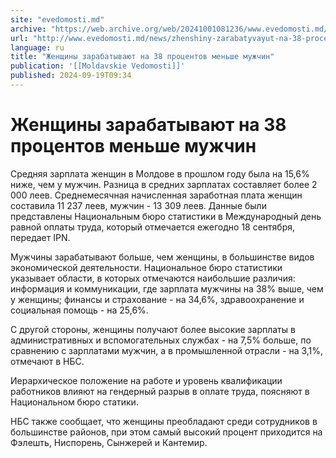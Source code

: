 ```yaml
---
site: "evedomosti.md"
archive: "https://web.archive.org/web/20241001081236/www.evedomosti.md/news/zhenshiny-zarabatyvayut-na-38-procentov-menshe-muzhchin"
url: "http://www.evedomosti.md/news/zhenshiny-zarabatyvayut-na-38-procentov-menshe-muzhchin"
language: ru
title: "Женщины зарабатывают на 38 процентов меньше мужчин"
publication: '[[Moldavskie Vedomosti]]'
published: 2024-09-19T09:34
---
```


# Женщины зарабатывают на 38 процентов меньше мужчин

Средняя зарплата женщин в Молдове в прошлом году была на 15,6% ниже, чем у мужчин. Разница в средних зарплатах составляет более 2 000 леев. Среднемесячная начисленная заработная плата женщин составила 11 237 леев, мужчин - 13 309 леев. Данные были представлены Национальным бюро статистики в Международный день равной оплаты труда, который отмечается ежегодно 18 сентября, передает IPN.

Мужчины зарабатывают больше, чем женщины, в большинстве видов экономической деятельности. Национальное бюро статистики указывает области, в которых отмечаются наибольшие различия: информация и коммуникации, где зарплата мужчины на 38% выше, чем у женщины; финансы и страхование - на 34,6%, здравоохранение и социальная помощь - на 25,6%.

С другой стороны, женщины получают более высокие зарплаты в административных и вспомогательных службах - на 7,5% больше, по сравнению с зарплатами мужчин, а в промышленной отрасли - на 3,1%, отмечают в НБС.

Иерархическое положение на работе и уровень квалификации работников влияют на гендерный разрыв в оплате труда, поясняют в Национальном бюро статики.

НБС также сообщает, что женщины преобладают среди сотрудников в большинстве районов, при этом самый высокий процент приходится на Фэлешть, Ниспорень, Сынжерей и Кантемир.